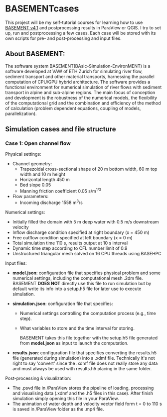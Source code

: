 # BASEMENTcases

This project will be my self-tutorial courses for learning how to use [BASEMENT v4.1](https://basement.ethz.ch/download/software-download.html) and postprocessing results in ParaView or QGIS. I try to set up, run and postprocessing a few cases. Each case will be stored with its own scripts for pre- and post-processing and input files.

## About BASEMENT:
The software system BASEMENT(BAsic-Simulation-EnvironMENT) is a software developed at VAW of ETH Zurich for simulating river flow, sediment transport and other material transports, harnessing the parallel computation of CPU/GPU hybrid architecture. The software provides a functional environment for numerical simulation of river flows with sediment transport in alpine and sub-alpine regions. The main focus of conception and development is the robustness of the numerical models, the flexibility of the computational grid and the combination and efficiency of the method of calculation (problem dependent equations, coupling of models, parallelization).

## Simulation cases and file structure

### Case 1: Open channel flow

Physical settings:

- Channel geometry:
  - Trapezoidal cross-sectional shape of 20 m bottom width, 60 m top width and 10 m height
  - Horizontal length 450 m
  - Bed slope 0.05
  - Manning friction coefficient 0.05 s/m<sup>1/3</sup>
- Flow parameters: 
  - Incoming discharge 1558 m<sup>3</sup>/s

Numerical settings:

- Initially filled the domain with 5 m deep water with 0.5 m/s downstream velocity
- Inflow discharge condition specified at right boundary (x = 450 m)
- Free outflow condition specified at left boundary (x = 0 m)
- Total simulation time 110 s, results output at 10 s interval
- Dynamic time step according to CFL number limit of 0.9
- Unstructured triangular mesh solved on 16 CPU threads using BASEHPC

Input files:

- **model.json**: configuration file that specifies physical problem and some numerical settings, including the computational mesh .2dm file. BASEMENT **DOES NOT** directly use this file to run simulation but by default write its info into a setup.h5 file for later use to execute simulation.
- **simulation.json**: configuration file that specifies:
  - Numerical settings controlling the computation process (e.g., time step).
  - What variables to store and the time interval for storing. 
    
    BASEMENT takes this file together with the setup.h5 file generated from **model.json** as input to launch the computation.

- **results.json**: configuration file that specifies converting the results.h5 file (generated during simulation) into a .xdmf file. Technically it's not right to say 'convert' since the .xdmf file does not really store any data and must always be used with results.h5 placing in the same folder.

Post-processing & visualization:
- The .psvd file in /ParaView stores the pipeline of loading, processing and visualising data (.xdmf and the .h5 files in this case). After finish simulation simply opening this file in your ParaView.
- The animation of water depth and velocity vector field form t = 0 to 110 s is saved in /ParaView folder as the .mp4 file.
